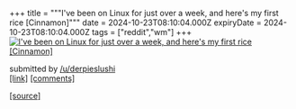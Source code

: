 +++
title = """I've been on Linux for just over a week, and here's my first rice [Cinnamon]"""
date = 2024-10-23T08:10:04.000Z
expiryDate = 2024-10-23T08:10:04.000Z
tags = ["reddit","wm"]
+++
[![I've been on Linux for just over a week, and here's my first rice [Cinnamon]](https://preview.redd.it/031swzaxrgwd1.png?width=640&crop=smart&auto=webp&s=7cdb33a6a2fb7979a905b575b2978710361cd7ff "I've been on Linux for just over a week, and here's my first rice [Cinnamon]")](https://www.reddit.com/r/unixporn/comments/1ga5bvj/ive_been_on_linux_for_just_over_a_week_and_heres/)

submitted by [/u/derpieslushi](https://www.reddit.com/user/derpieslushi)  
[\[link\]](https://i.redd.it/031swzaxrgwd1.png) [\[comments\]](https://www.reddit.com/r/unixporn/comments/1ga5bvj/ive_been_on_linux_for_just_over_a_week_and_heres/)

[[source]](https://www.reddit.com/r/unixporn/comments/1ga5bvj/ive_been_on_linux_for_just_over_a_week_and_heres/)
